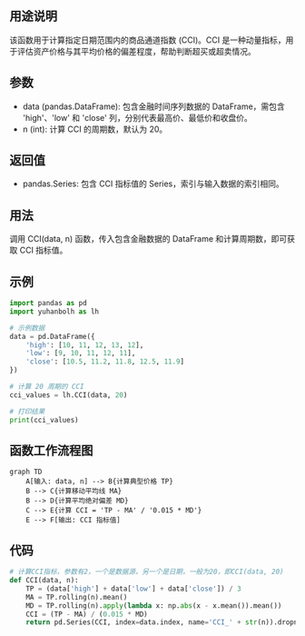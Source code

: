 ## 用途说明

该函数用于计算指定日期范围内的商品通道指数 (CCI)。CCI 是一种动量指标，用于评估资产价格与其平均价格的偏差程度，帮助判断超买或超卖情况。

## 参数

* data (pandas.DataFrame): 包含金融时间序列数据的 DataFrame，需包含 'high'、'low' 和 'close' 列，分别代表最高价、最低价和收盘价。
* n (int): 计算 CCI 的周期数，默认为 20。
## 返回值

* pandas.Series: 包含 CCI 指标值的 Series，索引与输入数据的索引相同。
## 用法

调用 CCI(data, n) 函数，传入包含金融数据的 DataFrame 和计算周期数，即可获取 CCI 指标值。

## 示例

```python
import pandas as pd
import yuhanbolh as lh

# 示例数据
data = pd.DataFrame({
    'high': [10, 11, 12, 13, 12],
    'low': [9, 10, 11, 12, 11],
    'close': [10.5, 11.2, 11.8, 12.5, 11.9]
})

# 计算 20 周期的 CCI
cci_values = lh.CCI(data, 20)

# 打印结果
print(cci_values)
```

## 函数工作流程图

```mermaid
graph TD
    A[输入: data, n] --> B{计算典型价格 TP}
    B --> C{计算移动平均线 MA}
    B --> D{计算平均绝对偏差 MD}
    C --> E{计算 CCI = 'TP - MA' / '0.015 * MD'}
    E --> F[输出: CCI 指标值]
```

## 代码

```python
# 计算CCI指标，参数有2，一个是数据源，另一个是日期，一般为20，即CCI(data, 20)
def CCI(data, n):
    TP = (data['high'] + data['low'] + data['close']) / 3
    MA = TP.rolling(n).mean()
    MD = TP.rolling(n).apply(lambda x: np.abs(x - x.mean()).mean())
    CCI = (TP - MA) / (0.015 * MD)
    return pd.Series(CCI, index=data.index, name='CCI_' + str(n)).dropna()
```

